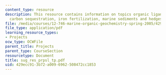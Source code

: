 ```yaml
---
content_type: resource
description: This resource contains information on topics organic ligand-metal biogeochemistry,
  carbon sequestration, iron fertilization, marine sediments and hedges hypothesis.
file: /media/courses/12-746-marine-organic-geochemistry-spring-2005/429ecc913b72a0096962508472cc1853_sug_res_prpsl_tp.pdf
file_type: application/pdf
learning_resource_types:
- Projects
ocw_type: OCWFile
parent_title: Projects
parent_type: CourseSection
resourcetype: Document
title: sug_res_prpsl_tp.pdf
uid: 429ecc91-3b72-a009-6962-508472cc1853
---
```


